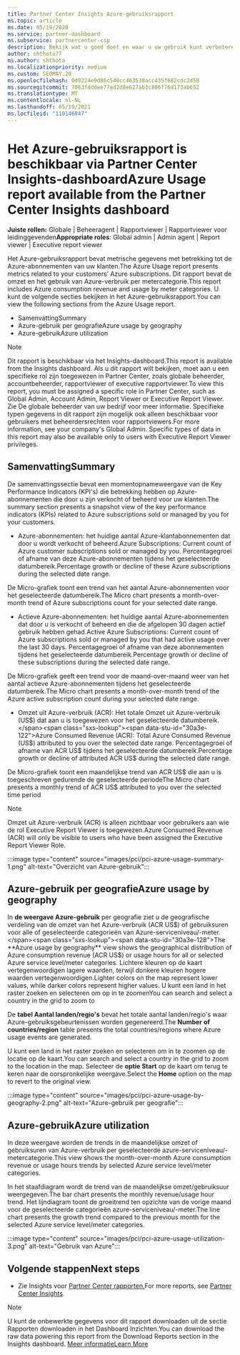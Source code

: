 ```yaml
---
title: Partner Center Insights Azure-gebruiksrapport
ms.topic: article
ms.date: 05/19/2020
ms.service: partner-dashboard
ms.subservice: partnercenter-csp
description: Bekijk wat u goed doet en waar u uw gebruik kunt verbeteren van Azure-abonnementen die u voor uw klanten verkoopt of beheert.
author: shthota77
ms.author: shthota
ms.localizationpriority: medium
ms.custom: SEOMAY.20
ms.openlocfilehash: 0d9224e9d86c540cc463538acc435f682cdc2d58
ms.sourcegitcommit: 7063fdddee77ad2d8e627ab3c806f76d173ab652
ms.translationtype: MT
ms.contentlocale: nl-NL
ms.lasthandoff: 05/19/2021
ms.locfileid: "110146847"
---
```

# <a name="azure-usage-report-available-from-the-partner-center-insights-dashboard"></a><span data-ttu-id="30a3e-103">Het Azure-gebruiksrapport is beschikbaar via Partner Center Insights-dashboard</span><span class="sxs-lookup"><span data-stu-id="30a3e-103">Azure Usage report available from the Partner Center Insights dashboard</span></span>

<span data-ttu-id="30a3e-104">**Juiste rollen:** Globale | Beheeragent | Rapportviewer | Rapportviewer voor leidinggevenden</span><span class="sxs-lookup"><span data-stu-id="30a3e-104">**Appropriate roles**: Global admin | Admin agent | Report viewer | Executive report viewer</span></span>

<span data-ttu-id="30a3e-105">Het Azure-gebruiksrapport bevat metrische gegevens met betrekking tot de Azure-abonnementen van uw klanten.</span><span class="sxs-lookup"><span data-stu-id="30a3e-105">The Azure Usage report presents metrics related to your customers’ Azure subscriptions.</span></span> <span data-ttu-id="30a3e-106">Dit rapport bevat de omzet en het gebruik van Azure-verbruik per metercategorie.</span><span class="sxs-lookup"><span data-stu-id="30a3e-106">This report includes Azure consumption revenue and usage by meter categories.</span></span> <span data-ttu-id="30a3e-107">U kunt de volgende secties bekijken in het Azure-gebruiksrapport.</span><span class="sxs-lookup"><span data-stu-id="30a3e-107">You can view the following sections from the Azure Usage report.</span></span>

- <span data-ttu-id="30a3e-108">Samenvatting</span><span class="sxs-lookup"><span data-stu-id="30a3e-108">Summary</span></span>
- <span data-ttu-id="30a3e-109">Azure-gebruik per geografie</span><span class="sxs-lookup"><span data-stu-id="30a3e-109">Azure usage by geography</span></span>
- <span data-ttu-id="30a3e-110">Azure-gebruik</span><span class="sxs-lookup"><span data-stu-id="30a3e-110">Azure utilization</span></span>

 > [!NOTE]
 > <span data-ttu-id="30a3e-111">Dit rapport is beschikbaar via het Insights-dashboard.</span><span class="sxs-lookup"><span data-stu-id="30a3e-111">This report is available from the Insights dashboard.</span></span> <span data-ttu-id="30a3e-112">Als u dit rapport wilt bekijken, moet aan u een specifieke rol zijn toegewezen in Partner Center, zoals globale beheerder, accountbeheerder, rapportviewer of executive rapportviewer.</span><span class="sxs-lookup"><span data-stu-id="30a3e-112">To view this report, you must be assigned a specific role in Partner Center, such as Global Admin, Account Admin, Report Viewer or Executive Report Viewer.</span></span> <span data-ttu-id="30a3e-113">Zie De globale beheerder van uw bedrijf voor meer informatie. Specifieke typen gegevens in dit rapport zijn mogelijk ook alleen beschikbaar voor gebruikers met beheerdersrechten voor rapportviewers.</span><span class="sxs-lookup"><span data-stu-id="30a3e-113">For more information, see your company's Global Admin. Specific types of data in this report may also be available only to users with Executive Report Viewer privileges.</span></span>

## <a name="summary"></a><span data-ttu-id="30a3e-114">Samenvatting</span><span class="sxs-lookup"><span data-stu-id="30a3e-114">Summary</span></span>

<span data-ttu-id="30a3e-115">De samenvattingssectie bevat een momentopnameweergave van de Key Performance Indicators (KPI's) die betrekking hebben op Azure-abonnementen die door u zijn verkocht of beheerd voor uw klanten.</span><span class="sxs-lookup"><span data-stu-id="30a3e-115">The summary section presents a snapshot view of the key performance indicators (KPIs) related to Azure subscriptions sold or managed by you for your customers.</span></span>  

- <span data-ttu-id="30a3e-116">Azure-abonnementen: het huidige aantal Azure-klantabonnementen dat door u wordt verkocht of beheerd.</span><span class="sxs-lookup"><span data-stu-id="30a3e-116">Azure Subscriptions: Current count of Azure customer subscriptions sold or managed by you.</span></span>
<span data-ttu-id="30a3e-117">Percentagegroei of afname van deze Azure-abonnementen tijdens het geselecteerde datumbereik.</span><span class="sxs-lookup"><span data-stu-id="30a3e-117">Percentage growth or decline of these Azure subscriptions during the selected date range.</span></span>

<span data-ttu-id="30a3e-118">De Micro-grafiek toont een trend van het aantal Azure-abonnementen voor het geselecteerde datumbereik.</span><span class="sxs-lookup"><span data-stu-id="30a3e-118">The Micro chart presents a month-over-month trend of Azure subscriptions count for your selected date range.</span></span>
- <span data-ttu-id="30a3e-119">Actieve Azure-abonnementen: het huidige aantal Azure-abonnementen dat door u is verkocht of beheerd en die de afgelopen 30 dagen actief gebruik hebben gehad.</span><span class="sxs-lookup"><span data-stu-id="30a3e-119">Active Azure Subscriptions: Current count of Azure subscriptions sold or managed by you that had active usage over the last 30 days.</span></span>
<span data-ttu-id="30a3e-120">Percentagegroei of afname van deze abonnementen tijdens het geselecteerde datumbereik.</span><span class="sxs-lookup"><span data-stu-id="30a3e-120">Percentage growth or decline of these subscriptions during the selected date range.</span></span>

<span data-ttu-id="30a3e-121">De Micro-grafiek geeft een trend voor de maand-over-maand weer van het aantal actieve Azure-abonnementen tijdens het geselecteerde datumbereik.</span><span class="sxs-lookup"><span data-stu-id="30a3e-121">The Micro chart presents a month-over-month trend of the Azure active subscription count during your selected date range.</span></span>

- <span data-ttu-id="30a3e-122">Omzet uit Azure-verbruik (ACR): Het totale Omzet uit Azure-verbruik (US$) dat aan u is toegewezen voor het geselecteerde datumbereik.</span><span class="sxs-lookup"><span data-stu-id="30a3e-122">Azure Consumed Revenue (ACR): Total Azure Consumed Revenue (US$) attributed to you over the selected date range.</span></span>
<span data-ttu-id="30a3e-123">Percentagegroei of afname van ACR US$ tijdens het geselecteerde datumbereik.</span><span class="sxs-lookup"><span data-stu-id="30a3e-123">Percentage growth or decline of attributed ACR US$ during the selected date range.</span></span> 

<span data-ttu-id="30a3e-124">De Micro-grafiek toont een maandelijkse trend van ACR US$ die aan u is toegeschreven gedurende de geselecteerde periode</span><span class="sxs-lookup"><span data-stu-id="30a3e-124">The Micro chart presents a monthly trend of ACR US$ attributed to you over the selected time period</span></span>


> [!NOTE]
 > <span data-ttu-id="30a3e-125">Omzet uit Azure-verbruik (ACR) is alleen zichtbaar voor gebruikers aan wie de rol Executive Report Viewer is toegewezen.</span><span class="sxs-lookup"><span data-stu-id="30a3e-125">Azure Consumed Revenue (ACR) will only be visible to users who have been assigned the Executive Report Viewer Role.</span></span>

:::image type="content" source="images/pci/pci-azure-usage-summary-1.png" alt-text="Overzicht van Azure-gebruik":::

## <a name="azure-usage-by-geography"></a><span data-ttu-id="30a3e-127">Azure-gebruik per geografie</span><span class="sxs-lookup"><span data-stu-id="30a3e-127">Azure usage by geography</span></span>

<span data-ttu-id="30a3e-128">In **de weergave Azure-gebruik** per geografie ziet u de geografische verdeling van de omzet van het Azure-verbruik (ACR US$) of gebruiksuren voor alle of geselecteerde categorieën van Azure-serviceniveau/-meter.</span><span class="sxs-lookup"><span data-stu-id="30a3e-128">The **Azure usage by geography** view shows the geographical distribution of Azure consumption revenue (ACR US$) or usage hours for all or selected Azure service level/meter categories.</span></span> <span data-ttu-id="30a3e-129">Lichtere kleuren op de kaart vertegenwoordigen lagere waarden, terwijl donkere kleuren hogere waarden vertegenwoordigen.</span><span class="sxs-lookup"><span data-stu-id="30a3e-129">Lighter colors on the map represent lower values, while darker colors represent higher values.</span></span> <span data-ttu-id="30a3e-130">U kunt een land in het raster zoeken en selecteren om op in te zoomen</span><span class="sxs-lookup"><span data-stu-id="30a3e-130">You can search and select a country in the grid to zoom to</span></span> 

<span data-ttu-id="30a3e-131">De **tabel Aantal landen/regio's** bevat het totale aantal landen/regio's waar Azure-gebruiksgebeurtenissen worden gegenereerd.</span><span class="sxs-lookup"><span data-stu-id="30a3e-131">The **Number of countries/region** table presents the total countries/regions where Azure usage events are generated.</span></span>

<span data-ttu-id="30a3e-132">U kunt een land in het raster zoeken en selecteren om in te zoomen op de locatie op de kaart.</span><span class="sxs-lookup"><span data-stu-id="30a3e-132">You can search and select a country in the grid to zoom to the location in the map.</span></span> <span data-ttu-id="30a3e-133">Selecteer de **optie Start** op de kaart om terug te keren naar de oorspronkelijke weergave.</span><span class="sxs-lookup"><span data-stu-id="30a3e-133">Select the **Home** option on the map to revert to the original view.</span></span>

:::image type="content" source="images/pci/pci-azure-usage-by-geography-2.png" alt-text="Azure-gebruik per geografie":::

## <a name="azure-utilization"></a><span data-ttu-id="30a3e-135">Azure-gebruik</span><span class="sxs-lookup"><span data-stu-id="30a3e-135">Azure utilization</span></span>

<span data-ttu-id="30a3e-136">In deze weergave worden de trends in de maandelijkse omzet of gebruiksuren van Azure-verbruik per geselecteerde azure-serviceniveau/-metercategorie.</span><span class="sxs-lookup"><span data-stu-id="30a3e-136">This view shows the month-over-month Azure consumption revenue or usage hours trends by selected Azure service level/meter categories.</span></span> 

<span data-ttu-id="30a3e-137">In het staafdiagram wordt de trend van de maandelijkse omzet/gebruiksuur weergegeven.</span><span class="sxs-lookup"><span data-stu-id="30a3e-137">The bar chart presents the monthly revenue/usage hour trend.</span></span> <span data-ttu-id="30a3e-138">Het lijndiagram toont de groeitrend ten opzichte van de vorige maand voor de geselecteerde categorieën azure-serviceniveau/-meter.</span><span class="sxs-lookup"><span data-stu-id="30a3e-138">The line chart presents the growth trend compared to the previous month for the selected Azure service level/meter categories.</span></span>

:::image type="content" source="images/pci/pci-azure-usage-utilization-3.png" alt-text="Gebruik van Azure":::

## <a name="next-steps"></a><span data-ttu-id="30a3e-140">Volgende stappen</span><span class="sxs-lookup"><span data-stu-id="30a3e-140">Next steps</span></span>

- <span data-ttu-id="30a3e-141">Zie Insights voor [Partner Center rapporten.](partner-center-insights.md)</span><span class="sxs-lookup"><span data-stu-id="30a3e-141">For more reports, see [Partner Center Insights](partner-center-insights.md).</span></span>

>[!NOTE] 
> <span data-ttu-id="30a3e-142">U kunt de onbewerkte gegevens voor dit rapport downloaden uit de sectie Rapporten downloaden in het Dashboard Inzichten.</span><span class="sxs-lookup"><span data-stu-id="30a3e-142">You can download the raw data powering this report from the Download Reports section in the Insights dashboard.</span></span> [<span data-ttu-id="30a3e-143">Meer informatie</span><span class="sxs-lookup"><span data-stu-id="30a3e-143">Learn More</span></span>](pci-download-reports.md) 
